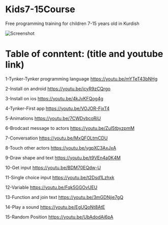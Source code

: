 # Kids7-15Course
Free programming training for children 7-15 years old in Kurdish </br>

![Screenshot](photo_5967668234306043104_c.jpg)
# Table of conntent: (title and youtube link)</br>


1-Tynker-Tynker programming language 
https://youtu.be/mYTeT43bNHg

2-Install on android
https://youtu.be/icyR9zCQrgo

3-Install on ios
https://youtu.be/4kJvKFQog4g

4-Tynker-First app
https://youtu.be/VOJOR-FjxT4

5-Animations
https://youtu.be/7CWDvbcoRiU

6-Brodcast message to actors
https://youtu.be/ZuI5tbyzpmM

7-Conversation
https://youtu.be/MxQFOLtmCDU

8-Touch other actors
https://youtu.be/ygpXC3AxJxA

9-Draw shape and text
https://youtu.be/t9VEn4a0K4M

10-Get input
https://youtu.be/BDM70EQdw-U

11-Single choice input
https://youtu.be/t2Dsd1Lzhxk

12-Variable
https://youtu.be/Fqk5GGOvUEU

13-Function and join text
https://youtu.be/3mGDNjie7gQ


14-Play a sound
https://youtu.be/EgUQoNt8AtE

15-Random Position
https://youtu.be/UbAdodAi6pA


